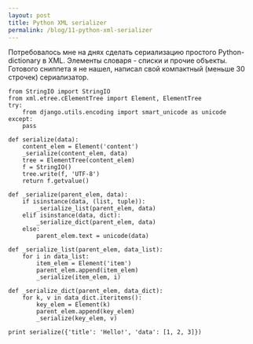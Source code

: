 ```yaml
---
layout: post
title: Python XML serializer
permalink: /blog/11-python-xml-serializer
---
```

Потребовалось мне на днях сделать сериализацию простого Python-dictionary в XML. Элементы словаря - списки и прочие объекты. Готового сниппета я не нашел, написал свой компактный (меньше 30 строчек) сериализатор.
<!--more-->

    from StringIO import StringIO
    from xml.etree.cElementTree import Element, ElementTree
    try:
        from django.utils.encoding import smart_unicode as unicode
    except:
        pass

    def serialize(data):
        content_elem = Element('content')
        _serialize(content_elem, data)
        tree = ElementTree(content_elem)
        f = StringIO()
        tree.write(f, 'UTF-8')
        return f.getvalue()

    def _serialize(parent_elem, data):
        if isinstance(data, (list, tuple)):
            _serialize_list(parent_elem, data)
        elif isinstance(data, dict):
            _serialize_dict(parent_elem, data)
        else:
            parent_elem.text = unicode(data)

    def _serialize_list(parent_elem, data_list):
        for i in data_list:
            item_elem = Element('item')
            parent_elem.append(item_elem)
            _serialize(item_elem, i)

    def _serialize_dict(parent_elem, data_dict):
        for k, v in data_dict.iteritems():
            key_elem = Element(k)
            parent_elem.append(key_elem)
            _serialize(key_elem, v)
        
    print serialize({'title': 'Hello!', 'data': [1, 2, 3]})